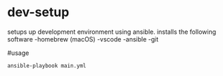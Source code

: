 # dev-setup
setups up development environment using ansible. installs the following software
-homebrew (macOS) 
-vscode
-ansible 
-git 

#usage 

```
ansible-playbook main.yml 
